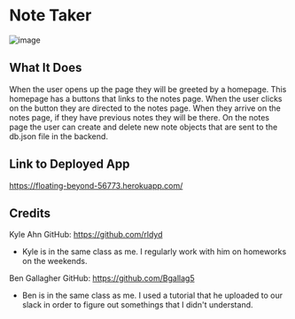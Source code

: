 # Note Taker

![image](https://user-images.githubusercontent.com/81602695/128651712-4ee2340d-96e1-4d45-9af0-c6eee3ce12b8.png)

## What It Does

  When the user opens up the page they will be greeted by a homepage. This homepage has a buttons that links to the notes page. 
  When the user clicks on the button they are directed to the notes page. When they arrive on the notes page, if they have previous notes they will be there. 
  On the notes page the user can create and delete new note objects that are sent to the db.json file in the backend. 
 
## Link to Deployed App
 
 https://floating-beyond-56773.herokuapp.com/
 
## Credits 

Kyle Ahn 
GitHub: https://github.com/rldyd
- Kyle is in the same class as me. I regularly work with him on homeworks on the weekends. 

Ben Gallagher
GitHub: https://github.com/Bgallag5
- Ben is in the same class as me. I used a tutorial that he uploaded to our slack in order to figure out somethings that I didn't understand. 

